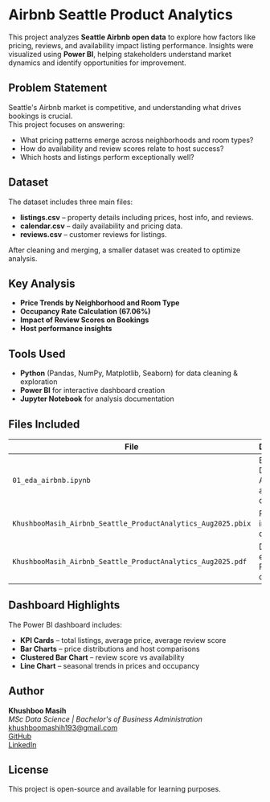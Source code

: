 # **Airbnb Seattle Product Analytics**

This project analyzes **Seattle Airbnb open data** to explore how factors like pricing, reviews, and availability impact listing performance. Insights were visualized using **Power BI**, helping stakeholders understand market dynamics and identify opportunities for improvement.


## **Problem Statement**

Seattle's Airbnb market is competitive, and understanding what drives bookings is crucial.  
This project focuses on answering:

- What pricing patterns emerge across neighborhoods and room types?
- How do availability and review scores relate to host success?
- Which hosts and listings perform exceptionally well?


## **Dataset**

The dataset includes three main files:  
- **listings.csv** – property details including prices, host info, and reviews.  
- **calendar.csv** – daily availability and pricing data.  
- **reviews.csv** – customer reviews for listings.

After cleaning and merging, a smaller dataset was created to optimize analysis.

## **Key Analysis**

-  **Price Trends by Neighborhood and Room Type**  
-  **Occupancy Rate Calculation (67.06%)**  
-  **Impact of Review Scores on Bookings**  
-  **Host performance insights**

## **Tools Used**

- **Python** (Pandas, NumPy, Matplotlib, Seaborn) for data cleaning & exploration  
- **Power BI** for interactive dashboard creation  
- **Jupyter Notebook** for analysis documentation  

## **Files Included**

| File | Description |
|-------|-------------|
| `01_eda_airbnb.ipynb` | Exploratory Data Analysis and cleaning |
| `KhushbooMasih_Airbnb_Seattle_ProductAnalytics_Aug2025.pbix` | Power BI interactive dashboard |
| `KhushbooMasih_Airbnb_Seattle_ProductAnalytics_Aug2025.pdf` | Dashboard exported as PDF for quick view |


## **Dashboard Highlights**

The Power BI dashboard includes:
- **KPI Cards** – total listings, average price, average review score  
- **Bar Charts** – price distributions and host comparisons  
- **Clustered Bar Chart** – review score vs availability  
- **Line Chart** – seasonal trends in prices and occupancy  

## **Author**

**Khushboo Masih**  
*MSc Data Science | Bachelor's of Business Administration*  
 [khushboomashih193@gmail.com](mailto:khushboomashih193@gmail.com)  
 [GitHub](https://github.com/Khush505)  
 [LinkedIn](https://www.linkedin.com/in/khushboo-masih/)

## **License**

This project is open-source and available for learning purposes.

